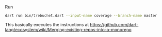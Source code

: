 Run

```bash
dart run bin/trebuchet.dart --input-name coverage --branch-name master --input-path ~/projects/coverage/ --target-path ~/projects/tools/ --git-filter-repo ~/tools/git-filter-repo 
```

This basically executes the instructions at https://github.com/dart-lang/ecosystem/wiki/Merging-existing-repos-into-a-monorepo